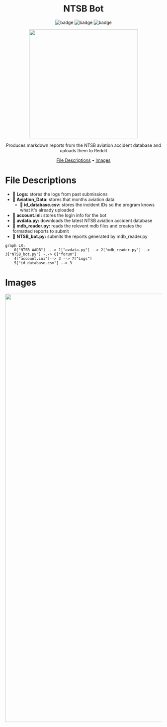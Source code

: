 <div align="center">
    
# NTSB Bot

![badge](https://badgen.net/badge/version/v5.0/orange?style=flat-square)
![badge](https://badgen.net/badge/platform/win-32%20|%20win-64/green?style=flat-square)
![badge](https://badgen.net/badge/python/3.10/blue?style=flat-square)

<p align = "center">
  <img width="350" src="https://user-images.githubusercontent.com/44975876/170371764-c7144f96-ad73-4d78-92b0-869c2fc259f9.png">
</p>

Produces markdown reports from the NTSB aviation accident database and uploads them to Reddit
    
[File Descriptions](#file-descriptions) •
[Images](#images)
    
</div>

# File Descriptions
* :file_folder: **Logs:** stores the logs from past submissions
* :file_folder: **Aviation_Data:** stores that months aviation data
    * :page_facing_up: **id_database.csv:** stores the incident IDs so the program knows what it's already uploaded
* :page_facing_up: **account.ini:** stores the login info for the bot
* 💾 **avdata.py:** downloads the latest NTSB aviation accident database
* 💾 **mdb_reader.py:** reads the relevent mdb files and creates the formatted reports to submit
* 💾 **NTSB_bot.py:** submits the reports generated by mdb_reader.py 

```mermaid
graph LR;
    0["NTSB AADB"] -.-> 1["avdata.py"] --> 2["mdb_reader.py"] --> 3["NTSB_bot.py"] -.-> 6["forum"]
    4["account.ini"]--> 3 --> 7["Logs"]
    5["id_database.csv"] --> 3
```

# Images

<div align="center">

  <img width="1377" alt="image" src="https://user-images.githubusercontent.com/44975876/170887617-75df1004-337c-4752-9071-8bdc1c98b2c5.png">

</div>
